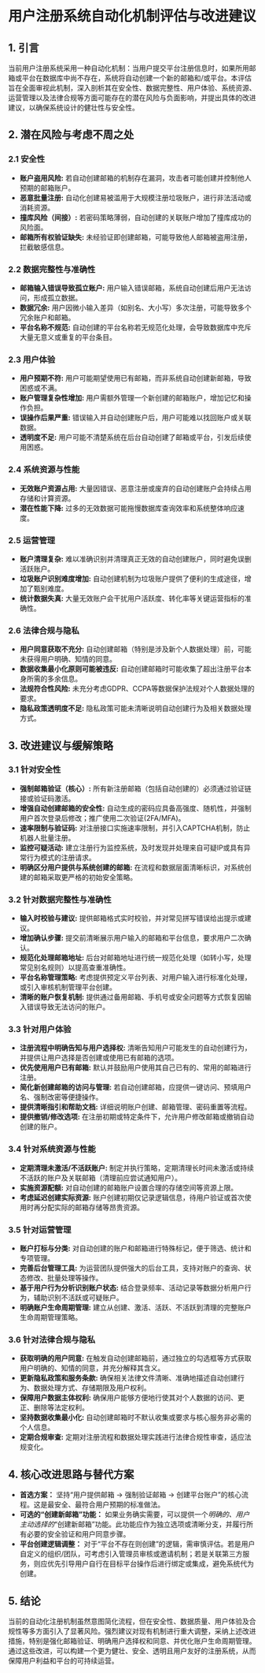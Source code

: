 # 用户注册系统自动化机制评估与改进建议

## 1. 引言

当前用户注册系统采用一种自动化机制：当用户提交平台注册信息时，如果所用邮箱或平台在数据库中尚不存在，系统将自动创建一个新的邮箱和/或平台。本评估旨在全面审视此机制，深入剖析其在安全性、数据完整性、用户体验、系统资源、运营管理以及法律合规等方面可能存在的潜在风险与负面影响，并提出具体的改进建议，以确保系统设计的健壮性与安全性。

## 2. 潜在风险与考虑不周之处

### 2.1 安全性
- **账户盗用风险:** 若自动创建邮箱的机制存在漏洞，攻击者可能创建并控制他人预期的邮箱账户。
- **恶意批量注册:** 自动化创建易被滥用于大规模注册垃圾账户，进行非法活动或消耗资源。
- **撞库风险（间接）:** 若密码策略薄弱，自动创建的关联账户增加了撞库成功的风险面。
- **邮箱所有权验证缺失:** 未经验证即创建邮箱，可能导致他人邮箱被盗用注册，拦截敏感信息。

### 2.2 数据完整性与准确性
- **邮箱输入错误导致孤立账户:** 用户输入错误邮箱，系统自动创建后用户无法访问，形成孤立数据。
- **数据冗余:** 用户因微小输入差异（如别名、大小写）多次注册，可能导致多个冗余账户和邮箱。
- **平台名称不规范:** 自动创建的平台名称若无规范化处理，会导致数据库中充斥大量无意义或重复的平台条目。

### 2.3 用户体验
- **用户预期不符:** 用户可能期望使用已有邮箱，而非系统自动创建新邮箱，导致困惑或不满。
- **账户管理复杂性增加:** 用户需额外管理一个新创建的邮箱账户，增加记忆和操作负担。
- **误操作后果严重:** 错误输入并自动创建账户后，用户可能难以找回账户或关联数据。
- **透明度不足:** 用户可能不清楚系统在后台自动创建了邮箱或平台，引发后续使用困惑。

### 2.4 系统资源与性能
- **无效账户资源占用:** 大量因错误、恶意注册或废弃的自动创建账户会持续占用存储和计算资源。
- **潜在性能下降:** 过多的无效数据可能拖慢数据库查询效率和系统整体响应速度。

### 2.5 运营管理
- **账户清理复杂:** 难以准确识别并清理真正无效的自动创建账户，同时避免误删活跃账户。
- **垃圾账户识别难度增加:** 自动创建机制为垃圾账户提供了便利的生成途径，增加了甄别难度。
- **统计数据失真:** 大量无效账户会干扰用户活跃度、转化率等关键运营指标的准确性。

### 2.6 法律合规与隐私
- **用户同意获取不充分:** 自动创建邮箱（特别是涉及新个人数据处理）前，可能未获得用户明确、知情的同意。
- **数据收集最小化原则可能被违反:** 自动创建邮箱时可能收集了超出注册平台本身所需的多余信息。
- **法规符合性风险:** 未充分考虑GDPR、CCPA等数据保护法规对个人数据处理的要求。
- **隐私政策透明度不足:** 隐私政策可能未清晰说明自动创建行为及相关数据处理方式。

## 3. 改进建议与缓解策略

### 3.1 针对安全性
- **强制邮箱验证（核心）:** 所有新注册邮箱（包括自动创建的）必须通过验证链接或验证码激活。
- **增强自动创建邮箱的安全性:** 自动生成的密码应具备高强度、随机性，并强制用户首次登录后修改；推广使用二次验证(2FA/MFA)。
- **速率限制与验证码:** 对注册接口实施速率限制，并引入CAPTCHA机制，防止机器人批量注册。
- **监控可疑活动:** 建立注册行为监控系统，及时发现并处理来自可疑IP或具有异常行为模式的注册请求。
- **明确区分用户提供与系统创建的邮箱:** 在流程和数据层面清晰标识，对系统创建的邮箱采取更严格的初始安全策略。

### 3.2 针对数据完整性与准确性
- **输入时校验与建议:** 提供邮箱格式实时校验，并对常见拼写错误给出提示或建议。
- **增加确认步骤:** 提交前清晰展示用户输入的邮箱和平台信息，要求用户二次确认。
- **规范化处理邮箱地址:** 后台对邮箱地址进行统一规范化处理（如转小写，处理常见别名规则）以提高查重准确性。
- **平台名称管理策略:** 考虑提供预定义平台列表、对用户输入进行标准化处理，或引入审核机制管理平台创建。
- **清晰的账户恢复机制:** 提供通过备用邮箱、手机号或安全问题等方式恢复因输入错误导致无法访问的账户。

### 3.3 针对用户体验
- **注册流程中明确告知与用户选择权:** 清晰告知用户可能发生的自动创建行为，并提供让用户选择是否创建或使用已有邮箱的选项。
- **优先使用用户已有邮箱:** 默认并鼓励用户使用其自己已有的、常用的邮箱进行注册。
- **简化新创建邮箱的访问与管理:** 若自动创建邮箱，应提供一键访问、预填用户名、强制改密等便捷操作。
- **提供清晰指引和帮助文档:** 详细说明账户创建、邮箱管理、密码重置等流程。
- **提供撤销/修改选项:** 在注册初期或特定条件下，允许用户修改邮箱或撤销自动创建的账户。

### 3.4 针对系统资源与性能
- **定期清理未激活/不活跃账户:** 制定并执行策略，定期清理长时间未激活或持续不活跃的账户及关联邮箱（清理前应尝试通知用户）。
- **实施资源配额:** 对自动创建的邮箱账户设置合理的存储空间等资源上限。
- **考虑延迟创建实际资源:** 账户创建初期仅记录逻辑信息，待用户验证或首次使用时再分配实际的邮箱存储等昂贵资源。

### 3.5 针对运营管理
- **账户打标与分类:** 对自动创建的账户和邮箱进行特殊标记，便于筛选、统计和专项管理。
- **完善后台管理工具:** 为运营团队提供强大的后台工具，支持对账户的查询、状态修改、批量处理等操作。
- **基于用户行为分析识别账户状态:** 结合登录频率、活动记录等数据分析用户行为，辅助识别不活跃或可疑账户。
- **明确账户生命周期管理:** 建立从创建、激活、活跃、不活跃到清理的完整账户生命周期管理策略。

### 3.6 针对法律合规与隐私
- **获取明确的用户同意:** 在触发自动创建邮箱前，通过独立的勾选框等方式获取用户明确的、知情的同意，并充分解释其含义。
- **更新隐私政策和服务条款:** 确保相关法律文件清晰、准确地描述自动创建行为、数据处理方式、存储期限及用户权利。
- **保障用户数据主体权利:** 确保用户能够方便地行使其对个人数据的访问、更正、删除等法定权利。
- **坚持数据收集最小化:** 自动创建邮箱时不默认收集或要求与核心服务非必需的个人信息。
- **定期合规审查:** 定期对注册流程和数据处理实践进行法律合规性审查，适应法规变化。

## 4. 核心改进思路与替代方案

- **首选方案：** 坚持“用户提供邮箱 -> 强制验证邮箱 -> 创建平台账户”的核心流程。这是最安全、最符合用户预期的标准做法。
- **可选的“创建新邮箱”功能：** 如果业务确实需要，可以提供一个*明确的、用户主动选择的*“创建新邮箱”功能。此功能应作为独立选项或清晰分支，并履行所有必要的安全验证和用户同意步骤。
- **平台创建逻辑调整：** 对于“平台不存在则创建”的逻辑，需审慎评估。若是用户自定义的组织/团队，可考虑引入管理员审核或邀请机制；若是关联第三方服务，则应优先引导用户自行在目标平台操作后进行绑定或集成，避免系统代为创建。

## 5. 结论

当前的自动化注册机制虽然意图简化流程，但在安全性、数据质量、用户体验及合规性等多方面引入了显著风险。强烈建议对现有机制进行重大调整，采纳上述改进措施，特别是强化邮箱验证、明确用户选择权和同意、并优化账户生命周期管理。通过这些改进，可以构建一个更为健壮、安全、透明且用户友好的注册系统，从而保障用户利益和平台的可持续运营。